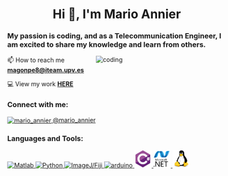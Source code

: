 <h1 align="center">Hi 👋, I'm Mario Annier</h1>
<h3 align="left">My passion is coding, and as a Telecommunication Engineer, I am excited to share my knowledge and learn from others.</h3>
<img align='right' width='300' alt='coding' src='https://media3.giphy.com/media/qgQUggAC3Pfv687qPC/giphy.gif'/>

📫 How to reach me **magonpe8@iteam.upv.es**

💻 View my work <a href="https://marioannier.github.io/" target="_blank">**HERE**</a>

<h3 align="left">Connect with me:</h3> 

<p align="left"> <a href="https://twitter.com/mario_annier" target="blank"><img align="center" src="https://raw.githubusercontent.com/rahuldkjain/github-profile-readme-generator/master/src/images/icons/Social/twitter.svg" alt="mario_annier" height="20" width="20" />  @mario_annier</a> </p>

<h3 align="left">Languages and Tools:</h3>
<p align="left"> <a href="https://www.mathworks.com/products/matlab.html" target="_blank" rel="noreferrer"> <img src="https://upload.wikimedia.org/wikipedia/commons/2/21/Matlab_Logo.png" alt="Matlab" width="40" height="40"/> </a> 
<a href="https://www.python.org/" target="_blank" rel="noreferrer"> <img src="https://upload.wikimedia.org/wikipedia/commons/c/c3/Python-logo-notext.svg" alt="Python" width="40" height="40"/> </a>
<a href="https://imagej.net/" target="_blank" rel="noreferrer"> <img src="https://upload.wikimedia.org/wikipedia/commons/5/55/FIJI_%28software%29_Logo.svg" alt="ImageJ/Fiji" width="40" height="40"/> </a> 
 <a href="https://www.arduino.cc/" target="_blank" rel="noreferrer"> <img src="https://cdn.worldvectorlogo.com/logos/arduino-1.svg" alt="arduino" width="40" height="40"/> </a> 
<a href="https://www.w3schools.com/cs/" target="_blank" rel="noreferrer"> <img src="https://raw.githubusercontent.com/devicons/devicon/master/icons/csharp/csharp-original.svg" alt="csharp" width="40" height="40"/> </a>
<a href="https://dotnet.microsoft.com/" target="_blank" rel="noreferrer"> <img src="https://raw.githubusercontent.com/devicons/devicon/master/icons/dot-net/dot-net-original-wordmark.svg" alt="dotnet" width="40" height="40"/> </a>
</a> <a href="https://www.linux.org/" target="_blank" rel="noreferrer"> <img src="https://raw.githubusercontent.com/devicons/devicon/master/icons/linux/linux-original.svg" alt="linux" width="40" height="40"/> </a> </p>
 
